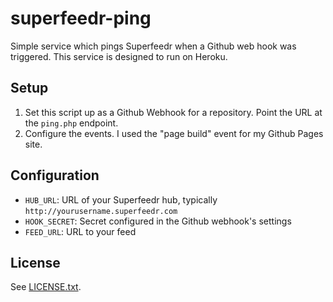 superfeedr-ping
===============

Simple service which pings Superfeedr when a Github web hook was triggered. This service is designed to run on Heroku.

Setup
-----

1. Set this script up as a Github Webhook for a repository. Point the URL at the `ping.php` endpoint.
2. Configure the events. I used the "page build" event for my Github Pages site.

Configuration
-------------

* `HUB_URL`: URL of your Superfeedr hub, typically `http://yourusername.superfeedr.com`
* `HOOK_SECRET`: Secret configured in the Github webhook's settings
* `FEED_URL`: URL to your feed

License
-------

See [LICENSE.txt](LICENSE.txt).
